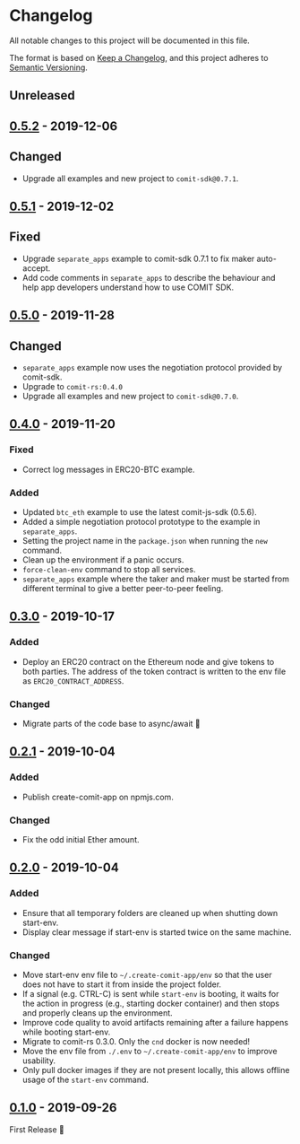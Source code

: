 # Changelog
All notable changes to this project will be documented in this file.

The format is based on [Keep a Changelog](https://keepachangelog.com/en/1.0.0/),
and this project adheres to [Semantic Versioning](https://semver.org/spec/v2.0.0.html).

## Unreleased

## [0.5.2] - 2019-12-06

## Changed
- Upgrade all examples and new project to `comit-sdk@0.7.1`.

## [0.5.1] - 2019-12-02

## Fixed
- Upgrade `separate_apps` example to comit-sdk 0.7.1 to fix maker auto-accept.
- Add code comments in `separate_apps` to describe the behaviour and help app developers understand how to use COMIT SDK.

## [0.5.0] - 2019-11-28

## Changed
- `separate_apps` example now uses the negotiation protocol provided by comit-sdk.
- Upgrade to `comit-rs:0.4.0`
- Upgrade all examples and new project to `comit-sdk@0.7.0`.

## [0.4.0] - 2019-11-20

### Fixed
- Correct log messages in ERC20-BTC example.

### Added
- Updated `btc_eth` example to use the latest comit-js-sdk (0.5.6).
- Added a simple negotiation protocol prototype to the example in `separate_apps`.
- Setting the project name in the `package.json` when running the `new` command.
- Clean up the environment if a panic occurs.
- `force-clean-env` command to stop all services.
- `separate_apps` example where the taker and maker must be started from different terminal to give a better peer-to-peer feeling.

## [0.3.0] - 2019-10-17

### Added
- Deploy an ERC20 contract on the Ethereum node and give tokens to both parties. The address of the token contract is written to the env file as `ERC20_CONTRACT_ADDRESS`.

### Changed
- Migrate parts of the code base to async/await :tada:

## [0.2.1] - 2019-10-04

### Added
- Publish create-comit-app on npmjs.com.

### Changed
- Fix the odd initial Ether amount.

## [0.2.0] - 2019-10-04

### Added
- Ensure that all temporary folders are cleaned up when shutting down start-env.
- Display clear message if start-env is started twice on the same machine.

### Changed
- Move start-env env file to `~/.create-comit-app/env` so that the user does not have to start it from inside the project folder.
- If a signal (e.g. CTRL-C) is sent while `start-env` is booting, it waits for the action in progress (e.g., starting docker container) and then stops and properly cleans up the environment.
- Improve code quality to avoid artifacts remaining after a failure happens while booting start-env.
- Migrate to comit-rs 0.3.0. Only the `cnd` docker is now needed!
- Move the env file from `./.env` to `~/.create-comit-app/env` to improve usability.
- Only pull docker images if they are not present locally, this allows offline usage of the `start-env` command.

## [0.1.0] - 2019-09-26

First Release 🎉

[Unreleased]: https://github.com/comit-network/create-comit-app/compare/0.5.2...HEAD
[0.5.2]: https://github.com/comit-network/create-comit-app/compare/0.5.1...0.5.2
[0.5.1]: https://github.com/comit-network/create-comit-app/compare/0.5.0...0.5.1
[0.5.0]: https://github.com/comit-network/create-comit-app/compare/0.4.0...0.5.0
[0.4.0]: https://github.com/comit-network/create-comit-app/compare/0.3.0...0.4.0
[0.3.0]: https://github.com/comit-network/create-comit-app/compare/0.2.1...0.3.0
[0.2.1]: https://github.com/comit-network/create-comit-app/compare/0.2.0...0.2.1
[0.2.0]: https://github.com/comit-network/create-comit-app/compare/0.1.0...0.2.0
[0.1.0]: https://github.com/comit-network/create-comit-app/releases/tag/0.1.0
